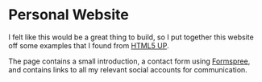 # Personal Website
I felt like this would be a great thing to build, so I put together this website off some examples that I found from [HTML5 UP](https://html5up.net). 

The page contains a small introduction, a contact form using [Formspree](formspree.io), and contains links to all my relevant social accounts for communication. 
